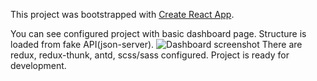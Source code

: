 This project was bootstrapped with [Create React App](https://github.com/facebook/create-react-app).

You can see configured project with basic dashboard page. Structure is loaded from fake API(json-server).
![Dashboard screenshot](http://img.in6k.com/screens/ea014a4a_2018.08.10.png) 
There are redux, redux-thunk, antd, scss/sass configured. Project is ready for development.